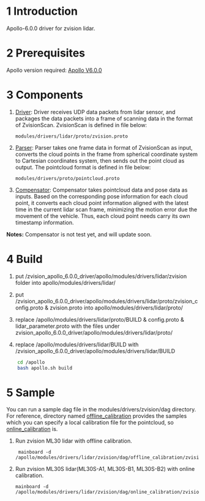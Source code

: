 # 1 Introduction

Apollo-6.0.0 driver for zvision lidar.

# 2 Prerequisites
 Apollo version  required: [Apollo V6.0.0](https://github.com/ApolloAuto/apollo/releases/tag/v6.0.0)

# 3 Components
1. [Driver](https://github.com/ZVISION-lidar/zvision_apollo6.0.0_driver/tree/master/apollo/modules/drivers/lidar/zvision/driver): Driver receives UDP data packets from lidar sensor, and packages the data packets into a frame of scanning data in the format of ZvisionScan. ZvisionScan is defined in file below:
	```
    modules/drivers/lidar/proto/zvision.proto
	```
2. [Parser](https://github.com/ZVISION-lidar/zvision_apollo6.0.0_driver/tree/master/apollo/modules/drivers/lidar/zvision/parser): Parser takes one frame data in format of ZvisionScan as input, converts the cloud points in the frame from spherical coordinate system to Cartesian coordinates system, then sends out the point cloud as output. The pointcloud format is defined in file below:
	```
    modules/drivers/proto/pointcloud.proto
	```
3. [Compensator](https://github.com/ZVISION-lidar/zvision_apollo6.0.0_driver/tree/master/apollo/modules/drivers/lidar/zvision/compensator): Compensator takes pointcloud data and pose data as inputs. Based on the corresponding pose information for each cloud point, it converts each cloud point information aligned with the latest time in the current lidar scan frame, minimizing the motion error due the movement of the vehicle. Thus, each cloud point needs carry its own timestamp information.

**Notes:**   Compensator is not test yet, and will update soon.

# 4 Build
1. put /zvision_apollo_6.0.0_driver/apollo/modules/drivers/lidar/zvision folder into apollo/modules/drivers/lidar/

2. put /zvision_apollo_6.0.0_driver/apollo/modules/drivers/lidar/proto/zvision_config.proto & zvision.proto into apollo/modules/drivers/lidar/proto/

3. replace /apollo/modules/drivers/lidar/proto/BUILD & config.proto & lidar_parameter.proto with the files under zvision_apollo_6.0.0_driver/apollo/modules/drivers/lidar/proto/

4. replace /apollo/modules/drivers/lidar/BUILD with /zvision_apollo_6.0.0_driver/apollo/modules/drivers/lidar/BUILD


```bash
    cd /apollo
    bash apollo.sh build
 ```
   
# 5 Sample
You can run a sample dag file in the modules/drivers/zvision/dag directory. For reference, directory named [offline_calibration](https://github.com/ZVISION-lidar/zvision_apollo_driver/tree/master/apollo/modules/drivers/zvision/dag/offline_calibration) provides the samples which you can specify a local calibration file for the pointcloud, so [online_calibration](https://github.com/ZVISION-lidar/zvision_apollo_driver/tree/master/apollo/modules/drivers/zvision/dag/online_calibration) is.
1. Run zvision ML30 lidar with offline calibration.
   ```
    mainboard -d /apollo/modules/drivers/lidar/zvision/dag/offline_calibration/zvision_ml30.dag
    ```
2. Run zvision ML30S lidar(ML30S-A1, ML30S-B1, ML30S-B2) with online calibration.
    ```
    mainboard -d /apollo/modules/drivers/lidar/zvision/dag/online_calibration/zvision_ml30sa1.dag
    ```
